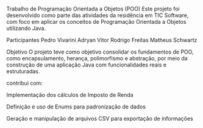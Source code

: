 Trabalho de Programação Orientada a Objetos (POO)
Este projeto foi desenvolvido como parte das atividades da residência em TIC Software, com foco em aplicar os conceitos de Programação Orientada a Objetos utilizando Java.

 Participantes
Pedro Vivarini
Adryan
Vitor
Rodrigo Freitas
Matheus Schwartz

 Objetivo 
O projeto teve como objetivo consolidar os fundamentos de POO, como encapsulamento, herança, polimorfismo e abstração, por meio da construção de uma aplicação Java com funcionalidades reais e estruturadas.

contribui com:

Implementação dos cálculos de Imposto de Renda

Definição e uso de Enums para padronização de dados

Geração e manipulação de arquivos CSV para exportação de informações



